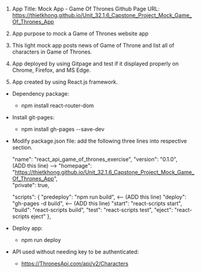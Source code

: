 1. App Title: Mock App - Game Of Thrones
   Github Page URL: https://thietkhong.github.io/Unit_32.1.6_Capstone_Project_Mock_Game_Of_Thrones_App

2. App purpose to mock a Game of Thrones website app

3. This light mock app posts news of Game of Throne and list all of characters in Game of Thrones.

4. App deployed by using Gitpage and test if it displayed properly on Chrome, Firefox, and MS Edge.

5. App created by using React.js framework.

- Dependency package:
  + npm install react-router-dom

- Install git-pages:
  + npm install gh-pages --save-dev

- Modify package.json file: add the following three lines into respective section.
  
    "name": "react_api_game_of_thrones_exercise",
    "version": "0.1.0",  
    (ADD this line) --> "homepage": "https://thietkhong.github.io/Unit_32.1.6_Capstone_Project_Mock_Game_Of_Thrones_App",  
    "private": true,

    "scripts": {
        "predeploy": "npm run build",   <-- (ADD this line) 
        "deploy": "gh-pages -d build",  <-- (ADD this line) 
        "start": "react-scripts start",
        "build": "react-scripts build",
        "test": "react-scripts test",
        "eject": "react-scripts eject"
      },

- Deploy app:
  +  npm run deploy

- API used without needing key to be authenticated:
  + https://ThronesApi.com/api/v2/Characters 
